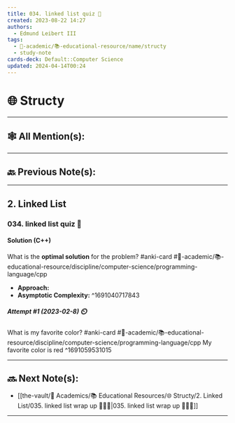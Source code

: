 ```yaml
---
title: 034. linked list quiz 📝
created: 2023-08-22 14:27
authors:
  - Edmund Leibert III
tags:
  - 🔴-academic/📚-educational-resource/name/structy
  - study-note
cards-deck: Default::Computer Science
updated: 2024-04-14T00:24
---
```


# 🌐 Structy

---

## 🕸️ All Mention(s): 

---

## 🔙 Previous Note(s):

---

## 2. Linked List

### **034. linked list quiz 📝**

#### Solution (C++)

What is the **optimal solution** for the problem? 
#anki-card  #🔴-academic/📚-educational-resource/discipline/computer-science/programming-language/cpp
- **Approach:**
- **Asymptotic Complexity:**
^1691040717843

##### **Attempt #1 (2023-02-8) ⏲️**

What is my favorite color? 
#anki-card  #🔴-academic/📚-educational-resource/discipline/computer-science/programming-language/cpp
My favorite color is red
^1691059531015

---

## 🔜 Next Note(s):
- [[the-vault/🔴 Academics/📚 Educational Resources/🌐 Structy/2. Linked List/035. linked list wrap up 👨🏻‍🏫|035. linked list wrap up 👨🏻‍🏫]]

---



